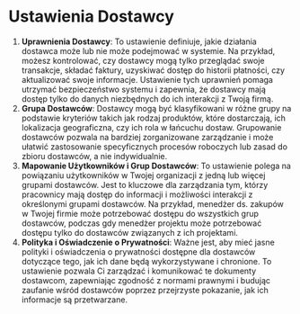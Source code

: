 # Ustawienia Dostawcy

1. **Uprawnienia Dostawcy**: To ustawienie definiuje, jakie działania dostawca może lub nie może podejmować w systemie. Na przykład, możesz kontrolować, czy dostawcy mogą tylko przeglądać swoje transakcje, składać faktury, uzyskiwać dostęp do historii płatności, czy aktualizować swoje informacje. Ustawienie tych uprawnień pomaga utrzymać bezpieczeństwo systemu i zapewnia, że dostawcy mają dostęp tylko do danych niezbędnych do ich interakcji z Twoją firmą.
2. **Grupa Dostawców**: Dostawcy mogą być klasyfikowani w różne grupy na podstawie kryteriów takich jak rodzaj produktów, które dostarczają, ich lokalizacja geograficzna, czy ich rola w łańcuchu dostaw. Grupowanie dostawców pozwala na bardziej zorganizowane zarządzanie i może ułatwić zastosowanie specyficznych procesów roboczych lub zasad do zbioru dostawców, a nie indywidualnie.
3. **Mapowanie Użytkowników i Grup Dostawców**: To ustawienie polega na powiązaniu użytkowników w Twojej organizacji z jedną lub więcej grupami dostawców. Jest to kluczowe dla zarządzania tym, którzy pracownicy mają dostęp do informacji i możliwości interakcji z określonymi grupami dostawców. Na przykład, menedżer ds. zakupów w Twojej firmie może potrzebować dostępu do wszystkich grup dostawców, podczas gdy menedżer projektu może potrzebować dostępu tylko do dostawców związanych z ich projektami.
4. **Polityka i Oświadczenie o Prywatności**: Ważne jest, aby mieć jasne polityki i oświadczenia o prywatności dostępne dla dostawców dotyczące tego, jak ich dane będą wykorzystywane i chronione. To ustawienie pozwala Ci zarządzać i komunikować te dokumenty dostawcom, zapewniając zgodność z normami prawnymi i budując zaufanie wśród dostawców poprzez przejrzyste pokazanie, jak ich informacje są przetwarzane.
